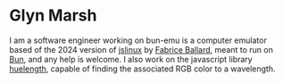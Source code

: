 # Glyn Marsh

I am a software engineer working on bun-emu is a computer emulator based of the 2024 version of [jslinux](http://web.archive.org/web/20240621144452if_/https://bellard.org/jslinux/) by [Fabrice Ballard](https://bellard.org/), meant to run on [Bun](https://bun.sh/), and any help is welcome. I also work on the javascript library [huelength](https://www.npmjs.com/package/huelength), capable of finding the associated RGB color to a wavelength.
